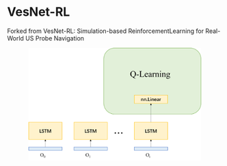 # VesNet-RL
Forked from VesNet-RL: Simulation-based ReinforcementLearning for Real-World US Probe Navigation
<div align="center">
<img src=Qlearning.png  width=80%/>
</div>
